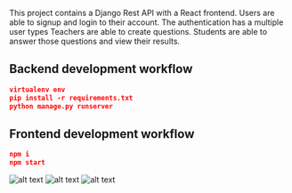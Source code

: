 



This project contains a Django Rest API with a React frontend. Users are able to signup and login to their account. The authentication has a multiple user types Teachers are able to create questions. Students are able to answer those questions and view their results.

## Backend development workflow

```json
virtualenv env
pip install -r requirements.txt
python manage.py runserver
```

## Frontend development workflow

```json
npm i
npm start
```

![alt text](https://github.com/khabdrick/django-teacher-assignment-webapp/blob/master/Screenshot%20from%202020-12-27%2015-29-37.jpg)
![alt text](https://github.com/khabdrick/django-teacher-assignment-webapp/blob/master/Screenshot%20from%202020-12-27%2015-29-15.jpg)
![alt text](https://github.com/khabdrick/django-teacher-assignment-webapp/blob/master/Screenshot%20from%202020-12-27%2015-28-53.jpg)
